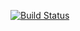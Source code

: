 [![Build Status](https://travis-ci.org/AngelDev123/FinalGeometry.svg?branch=master)](https://travis-ci.org/AngelDev123/FinalGeometry)
